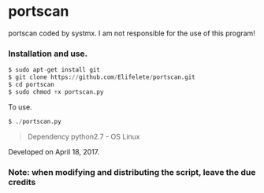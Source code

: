 # portscan

portscan coded by systmx.
I am not responsible for the use of this program!

### Installation and use.

```python
$ sudo apt-get install git
$ git clone https://github.com/Elifelete/portscan.git
$ cd portscan
$ sudo chmod +x portscan.py
```
To use.
```python
$ ./portscan.py
```
> Dependency python2.7 -
>  OS Linux

Developed on April 18, 2017.


<h3>Note: when modifying and distributing the script, leave the due credits</h3>
